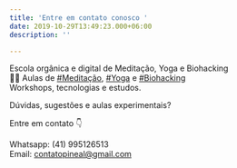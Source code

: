 ```yaml
---
title: 'Entre em contato conosco '
date: 2019-10-29T13:49:23.000+06:00
description: ''

---
```

  
  
Escola orgânica e digital de Meditação, Yoga e Biohacking  
🧘‍♀️ Aulas de [#Meditação](https://www.instagram.com/explore/tags/medita%C3%A7%C3%A3o/), [#Yoga](https://www.instagram.com/explore/tags/yoga/) e [#Biohacking](https://www.instagram.com/explore/tags/biohacking/)  
Workshops, tecnologias e estudos.  
  
Dúvidas, sugestões e aulas experimentais?  
  
Entre em contato 👇  
  
Whatsapp: (41) 995126513  
Email: contatopineal@gmail.com